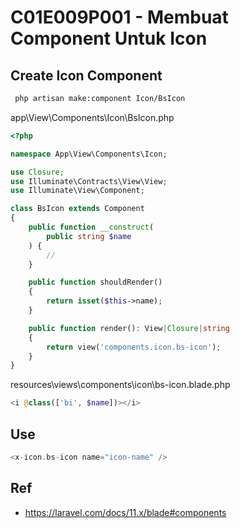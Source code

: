 # C01E009P001 - Membuat Component Untuk Icon

## Create Icon Component

```bash
 php artisan make:component Icon/BsIcon
```

app\View\Components\Icon\BsIcon.php

```php
<?php

namespace App\View\Components\Icon;

use Closure;
use Illuminate\Contracts\View\View;
use Illuminate\View\Component;

class BsIcon extends Component
{
    public function __construct(
        public string $name
    ) {
        //
    }

    public function shouldRender()
    {
        return isset($this->name);
    }

    public function render(): View|Closure|string
    {
        return view('components.icon.bs-icon');
    }
}


```

resources\views\components\icon\bs-icon.blade.php

```php
<i @class(['bi', $name])></i>
```

## Use

```php
<x-icon.bs-icon name="icon-name" />
```

## Ref

- https://laravel.com/docs/11.x/blade#components
